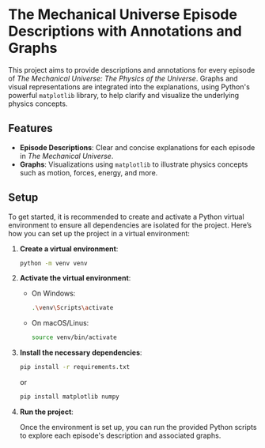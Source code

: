 # The Mechanical Universe Episode Descriptions with Annotations and Graphs

This project aims to provide descriptions and annotations for every episode of _The Mechanical Universe: The Physics of the Universe_. Graphs and visual representations are integrated into the explanations, using Python's powerful `matplotlib` library, to help clarify and visualize the underlying physics concepts.

## Features

- **Episode Descriptions**: Clear and concise explanations for each episode in _The Mechanical Universe_.
- **Graphs**: Visualizations using `matplotlib` to illustrate physics concepts such as motion, forces, energy, and more.

## Setup

To get started, it is recommended to create and activate a Python virtual environment to ensure all dependencies are isolated for the project. Here’s how you can set up the project in a virtual environment:

1. **Create a virtual environment**:

   ```bash
   python -m venv venv
   ```

2. **Activate the virtual environment**:

   - On Windows:

     ```bash
     .\venv\Scripts\activate
     ```

   - On macOS/Linus:

     ```bash
     source venv/bin/activate
     ```

3. **Install the necessary dependencies**:

    ```bash
    pip install -r requirements.txt
    ```

    or

    ```bash
    pip install matplotlib numpy
    ```

4. **Run the project**:

   Once the environment is set up, you can run the provided Python scripts to explore each episode's description and associated graphs.
